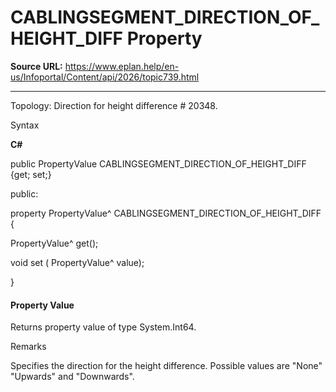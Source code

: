 # CABLINGSEGMENT_DIRECTION_OF_HEIGHT_DIFF Property

**Source URL:** https://www.eplan.help/en-us/Infoportal/Content/api/2026/topic739.html

---

Topology: Direction for height difference # 20348.

Syntax

**C#**



public PropertyValue CABLINGSEGMENT_DIRECTION_OF_HEIGHT_DIFF {get; set;}

public:

property PropertyValue^ CABLINGSEGMENT_DIRECTION_OF_HEIGHT_DIFF {

   PropertyValue^ get();

   void set (    PropertyValue^ value);

}


#### Property Value

Returns property value of type System.Int64.

Remarks

Specifies the direction for the height difference. Possible values are "None" "Upwards" and "Downwards".
